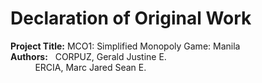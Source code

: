 # **Declaration of Original Work**
**Project Title:** MCO1: Simplified Monopoly Game: Manila <br>
**Authors:** &nbsp; CORPUZ, Gerald Justine E. <br>
&nbsp; &nbsp; &nbsp; &nbsp; &nbsp; ERCIA, Marc Jared Sean E.
<br>
<br>



